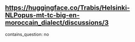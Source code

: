 ## https://huggingface.co/Trabis/Helsinki-NLPopus-mt-tc-big-en-moroccain_dialect/discussions/3

contains_question: no